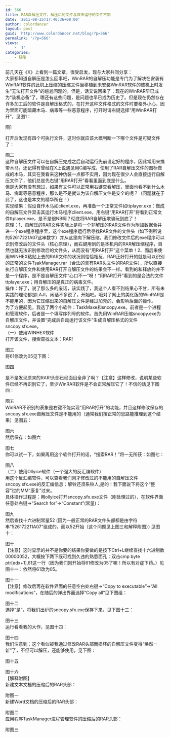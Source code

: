 ```yaml
---
id: 566
title: RAR自解压文件，解压后的文件与双击运行的文件不同
date: '2011-08-25T17:40:36+08:00'
author: colordancer
layout: post
guid: 'http://www.colordancer.net/blog/?p=566'
permalink: '/?p=566'
views:
    - '1'
categories:
    - 随笔
---
```


前几天在《X》上看到一篇文章，很受启发，现与大家共同分享：  
大家都知道自解压是怎么回事吧，WinRAR的自解压功能是专门为了解决在安装有WinRAR软件的此机上压缩的压缩文件当移植到未安装WinRAR软件的彼机上时发生“无法打开文件”的尴尬问题的。但是，话又说回来了：现在的WinRAR早已成为“装机必备”了，哪还有这些问题，是问题也早已成为历史了。但是现在仍然存在许多加工后的软件是自解压格式的，在打开这种文件格式的文件时要格外小心，因为里面可能暗藏木马、病毒等一些恶意程序，打开时请右键选择“用WinRAR打开”，见图1：

图1

打开后发现有四个可执行文件，这时你就应该大概判断一下哪个文件是可疑文件了：

图二  
这种自解压文件可以在自解压完成之后自动运行先前设定好的程序，因此常用来携带木马。还记得有曾经在X上说遇见用C编写成，使用了RAR自解压文件的图标做成的木马，其实在我看来这种伪装一点都不实用，因为现在很少人会直接运行自解压文件了，他们总是先右键“用RAR打开”看看里面到底是什么。  
但是大家有没有想过，如果有文件可以正常用右键查看解压，里面也看不到什么木马、病毒等恶意程序，那么是不是就认为该自解压文件是安全的呢？（问题就在于此了，这也是本文的精华所在！）  
实现结果：假设自作木马如client.exe，再准备一个正常文件如ttplayer.exe：做成的自解压文件双击其运行木马程序client.exe，用右键“用RAR打开”将看到正常文件ttplayer.exe，是不是很NB啊？彻底将RAR自解压欺骗玩到底了！  
原理：1、自解压的RAR文件实际上是将一个非解压的RAR文件作为附加数据合并进一个exe程序程序里，这个exe程序运行后寻找RAR文件的文件头（如下例所说的52617221A07这串数字）并从这里向下解压缩。我们修改文件后的exe程序可以识别修改后的文件头（核心原理），而右键用到的是本机内的RAR解压缩程序，自然也就无法识别修改后的文件头，从而没有“用RAR打开”这个菜单！2、而后来使用WINHEX粘贴上去的RAR文件的状况则恰恰相反，RAR正好打开的就是可以识别的正常的文件TsakManager.rar（合法的具有RAR头文件的RAR文件），所以直接执行自解压文件和使用RAR打开自解压文件的结果会不一样。看到的和释放的并不是一个程序，是不是自解压文件“心口不一”呀！“用RAR打开”看到的是合法的文件ttplayer.exe；用自解压的是真正的病毒文件。  
操作：好了，说了那么多的废话，该实践了，我这个人看不到结果心不甘，所有未实践的理论都是LAJI，闲话不多说了，开始吧。哦对了网上的美化版的WinRAR是不能用的，因为它压缩出来的自解压文件是经过加壳的，会影响后面的操作。  
为了方便起见，我选了两个小软件：TaskMaxe和sncopy.exe。前者是一个进程和管理软件，后者是一个填写序列号的软件。首先用WinRAR压缩sncopy.exe为自解压文件，并设置“完成后自动运行该文件”生成自解压格式的文件sncopy.sfx.exe。  
（一）使用WINHEX软件  
打开该文件，搜索查找文本：RAR!

图三  
将61修改为05见下图：

图四

是不是发现原来的RAR!头部已经面目全非了啊？【注意】这样修改，说明某些软件已经不再识别它了，至少WinRAR软件是不会正常解压它了！不信的话见下图四：

图五  
WinRAR不识别的表象是右键不能实现“用RAR打开”的功能，并且这样修改保存的sncopy.sfx.exe自解压文件是不能用的（通常我们按正常的思路能推理到这个结果）见图五：

图六  
然后保存：如图六

图七  
你可以试一下，如果再用这个软件打开的话，“搜索RAR！”将一无所获：如图七：

图八  
（二）使用Ollyice软件（一个强大的反汇编软件）  
用这个反汇编软件，可以查看我们刚才修改过的不能用的自解压文件sncopy.sfx.exe的反汇编信息：解铃还须系铃人,是的！我下面说下将这个“整容”过的MM“康复”过来。  
具体操作过程是：用ollyice打开sncopy.sfx.exe文件（刚处理过的），在软件界面任意处右键-&gt;“Search for”-&gt;“Constant”(常量)：

图九  
然后查找十六进制常量52 (因为一般正常的RAR文件头部都是由字符串“526172211A07”组成的，而以52开始（这个问题见上图三和解释附图）) 见图十：

图十  
【注意】这时显示的并不是你要的结果你要做的是按下Ctrl+L继续查找十六进制数00000052，大概按下两下既可找到久违的熟悉面孔：双击cmp byte ptr\[edx+1\],61这一行（因为我们刚开始将61修改为05了嘛！所以有对症下药。）见图十一：依然将61改为05。

图十一  
【注意】修改后再在软件界面的任意空白处右键-&gt;“Copy to executable”-&gt;“All modifications”，在随后的弹出界面选择“Copy all”见下图组：

图十二  
选择“是”，将我们出炉的sncopy.sfx.exe保存下来，见下图十三：

图十三  
运行看看我的大作，见图十四：

图十四  
我们注意到：这个看似被我通过修改RAR头部而损坏的自解压文件变得“焕然一新”了，不但可以解压，还能够使用，见下图：

图十五

图十六  
【解释附图】  
新建文本文档的压缩后的RAR头部：

附图一  
新建Word文档的压缩后的RAR头部：

附图二  
应用程序TaskManager进程管理软件的压缩后的RAR头部：

附图三